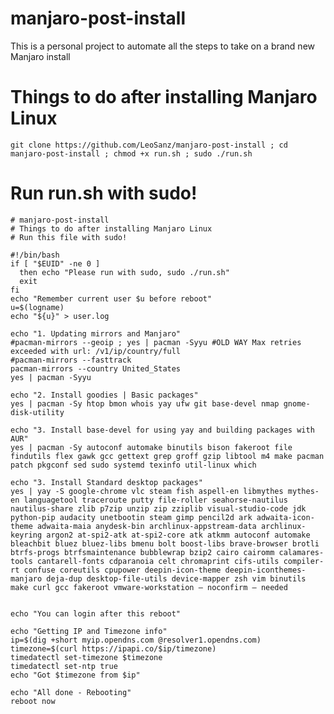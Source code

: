 # manjaro-post-install
This is a personal project to automate all the steps to take on a brand new Manjaro install

# Things to do after installing Manjaro Linux
 ```git clone https://github.com/LeoSanz/manjaro-post-install ; cd manjaro-post-install ; chmod +x run.sh ; sudo ./run.sh```
 
 # Run run.sh with sudo!
```
# manjaro-post-install
# Things to do after installing Manjaro Linux
# Run this file with sudo! 

#!/bin/bash
if [ "$EUID" -ne 0 ]
  then echo "Please run with sudo, sudo ./run.sh"
  exit
fi
echo "Remember current user $u before reboot"
u=$(logname)
echo "${u}" > user.log

echo "1. Updating mirrors and Manjaro"
#pacman-mirrors --geoip ; yes | pacman -Syyu #OLD WAY Max retries exceeded with url: /v1/ip/country/full
#pacman-mirrors --fasttrack 
pacman-mirrors --country United_States
yes | pacman -Syyu

echo "2. Install goodies | Basic packages"
yes | pacman -Sy htop bmon whois yay ufw git base-devel nmap gnome-disk-utility

echo "3. Install base-devel for using yay and building packages with AUR"
yes | pacman -Sy autoconf automake binutils bison fakeroot file findutils flex gawk gcc gettext grep groff gzip libtool m4 make pacman patch pkgconf sed sudo systemd texinfo util-linux which 

echo "3. Install Standard desktop packages"
yes | yay -S google-chrome vlc steam fish aspell-en libmythes mythes-en languagetool traceroute putty file-roller seahorse-nautilus nautilus-share zlib p7zip unzip zip zziplib visual-studio-code jdk python-pip audacity unetbootin steam gimp pencil2d ark adwaita-icon-theme adwaita-maia anydesk-bin archlinux-appstream-data archlinux-keyring argon2 at-spi2-atk at-spi2-core atk atkmm autoconf automake bleachbit bluez bluez-libs bmenu bolt boost-libs brave-browser brotli btrfs-progs btrfsmaintenance bubblewrap bzip2 cairo cairomm calamares-tools cantarell-fonts cdparanoia celt chromaprint cifs-utils compiler-rt confuse coreutils cpupower deepin-icon-theme deepin-iconthemes-manjaro deja-dup desktop-file-utils device-mapper zsh vim binutils make curl gcc fakeroot vmware-workstation — noconfirm — needed


echo "You can login after this reboot"

echo "Getting IP and Timezone info"
ip=$(dig +short myip.opendns.com @resolver1.opendns.com)
timezone=$(curl https://ipapi.co/$ip/timezone)
timedatectl set-timezone $timezone
timedatectl set-ntp true
echo "Got $timezone from $ip"

echo "All done - Rebooting"
reboot now
